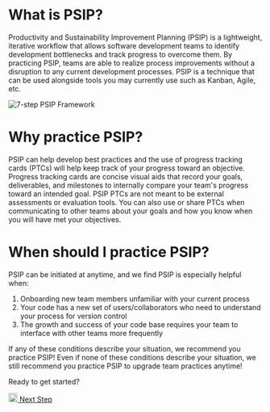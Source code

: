 # What is PSIP?

Productivity and Sustainability Improvement Planning (PSIP) is a lightweight,
iterative workflow that allows software development teams to identify
development bottlenecks and track progress to overcome them. By practicing
PSIP, teams are able to realize process improvements without a disruption
to any current development processes. PSIP is a technique that can be used
alongside tools you may currently use such as Kanban, Agile, etc.

![7-step PSIP Framework](/practice-guides/assets/images/PSIP_Framework.png)

# Why practice PSIP?

PSIP can help develop best practices and the use of progress tracking cards
(PTCs) will help keep
track of your progress toward an objective. Progress tracking cards are
concise visual aids that record your goals, deliverables, and milestones
to internally compare your team's progress toward an intended goal.
PSIP PTCs are not meant to be external assessments or evaluation tools.
You can also use or share PTCs when communicating to other teams about your
goals and how you know when you will have met your objectives.

# When should I practice PSIP?

PSIP can be initiated at anytime, and we find PSIP is especially helpful when:

1. Onboarding new team members unfamiliar with your current process
2. Your code has a new set of users/collaborators who need to understand your
   process for version control
3. The growth and success of your code base requires your team to interface
   with other teams more frequently

If any of these conditions describe your situation, we recommend you practice
PSIP! Even if none of these conditions describe your situation, we
still recommend you practice PSIP to upgrade team practices anytime!


Ready to get started?

<a href="/practice-guides/pages/how_to_start.html"><img src="/practice-guides/assets/images/forward_arrow.png" width="18" /> Next Step</a>

